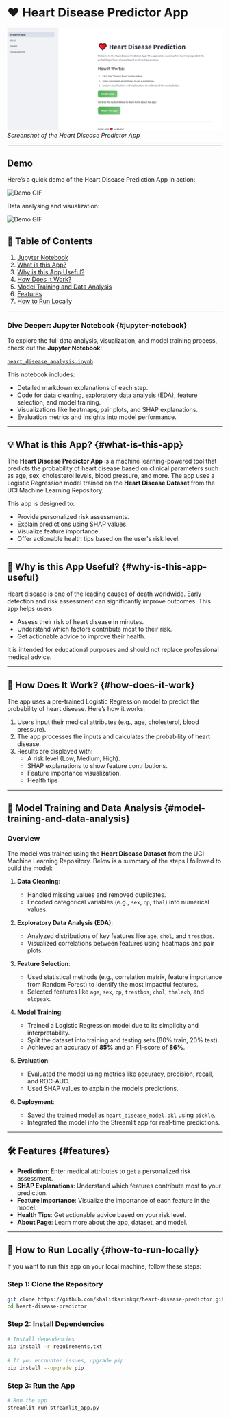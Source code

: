 # ❤️ Heart Disease Predictor App

![Streamlit App](https://github.com/khalidkarimkqr/heart-disease-predictor/blob/main/images/app_screenshot.png)  
*Screenshot of the Heart Disease Predictor App*

---

## Demo

Here’s a quick demo of the Heart Disease Prediction App in action:

![Demo GIF](gifs/walkthrough_project.gif)

Data analysing and visualization:

![Demo GIF](gifs/data.gif)

## 📌 Table of Contents
1. [Jupyter Notebook](#jupyter-notebook)
2. [What is this App?](#what-is-this-app)
3. [Why is this App Useful?](#why-is-this-app-useful)
4. [How Does It Work?](#how-does-it-work)
5. [Model Training and Data Analysis](#model-training-and-data-analysis)
6. [Features](#features)
7. [How to Run Locally](#how-to-run-locally)


---
### Dive Deeper: Jupyter Notebook {#jupyter-notebook}
To explore the full data analysis, visualization, and model training process, check out the **Jupyter Notebook**:

[`heart_disease_analysis.ipynb`](https://github.com/khalidkarimkqr/heart-disease-predictor/blob/main/end-to-end-heart-disease-classification.ipynb).

This notebook includes:
- Detailed markdown explanations of each step.
- Code for data cleaning, exploratory data analysis (EDA), feature selection, and model training.
- Visualizations like heatmaps, pair plots, and SHAP explanations.
- Evaluation metrics and insights into model performance.
---

## 💡 What is this App? {#what-is-this-app}

The **Heart Disease Predictor App** is a machine learning-powered tool that predicts the probability of heart disease based on clinical parameters such as age, sex, cholesterol levels, blood pressure, and more. The app uses a Logistic Regression model trained on the **Heart Disease Dataset** from the UCI Machine Learning Repository.

This app is designed to:
- Provide personalized risk assessments.
- Explain predictions using SHAP values.
- Visualize feature importance.
- Offer actionable health tips based on the user's risk level.

---

## 🌟 Why is this App Useful? {#why-is-this-app-useful}

Heart disease is one of the leading causes of death worldwide. Early detection and risk assessment can significantly improve outcomes. This app helps users:
- Assess their risk of heart disease in minutes.
- Understand which factors contribute most to their risk.
- Get actionable advice to improve their health.

It is intended for educational purposes and should not replace professional medical advice.

---

## 🔧 How Does It Work? {#how-does-it-work}

The app uses a pre-trained Logistic Regression model to predict the probability of heart disease. Here’s how it works:
1. Users input their medical attributes (e.g., age, cholesterol, blood pressure).
2. The app processes the inputs and calculates the probability of heart disease.
3. Results are displayed with:
   - A risk level (Low, Medium, High).
   - SHAP explanations to show feature contributions.
   - Feature importance visualization.
   - Health tips

---

## 🧠 Model Training and Data Analysis {#model-training-and-data-analysis}

### Overview
The model was trained using the **Heart Disease Dataset** from the UCI Machine Learning Repository. Below is a summary of the steps I followed to build the model:

1. **Data Cleaning**:
   - Handled missing values and removed duplicates.
   - Encoded categorical variables (e.g., `sex`, `cp`, `thal`) into numerical values.

2. **Exploratory Data Analysis (EDA)**:
   - Analyzed distributions of key features like `age`, `chol`, and `trestbps`.
   - Visualized correlations between features using heatmaps and pair plots.

3. **Feature Selection**:
   - Used statistical methods (e.g., correlation matrix, feature importance from Random Forest) to identify the most impactful features.
   - Selected features like `age`, `sex`, `cp`, `trestbps`, `chol`, `thalach`, and `oldpeak`.

4. **Model Training**:
   - Trained a Logistic Regression model due to its simplicity and interpretability.
   - Split the dataset into training and testing sets (80% train, 20% test).
   - Achieved an accuracy of **85%** and an F1-score of **86%**.

5. **Evaluation**:
   - Evaluated the model using metrics like accuracy, precision, recall, and ROC-AUC.
   - Used SHAP values to explain the model’s predictions.

6. **Deployment**:
   - Saved the trained model as `heart_disease_model.pkl` using `pickle`.
   - Integrated the model into the Streamlit app for real-time predictions.


---


## 🛠 Features {#features}

- **Prediction**: Enter medical attributes to get a personalized risk assessment.
- **SHAP Explanations**: Understand which features contribute most to your prediction.
- **Feature Importance**: Visualize the importance of each feature in the model.
- **Health Tips**: Get actionable advice based on your risk level.
- **About Page**: Learn more about the app, dataset, and model.

---

## 🚀 How to Run Locally {#how-to-run-locally}

If you want to run this app on your local machine, follow these steps:


### Step 1: Clone the Repository

```bash
git clone https://github.com/khalidkarimkqr/heart-disease-predictor.git
cd heart-disease-predictor
```

### Step 2: Install Dependencies

```bash
# Install dependencies
pip install -r requirements.txt

# If you encounter issues, upgrade pip:
pip install --upgrade pip
```

### Step 3: Run the App
```bash
# Run the app
streamlit run streamlit_app.py
```

